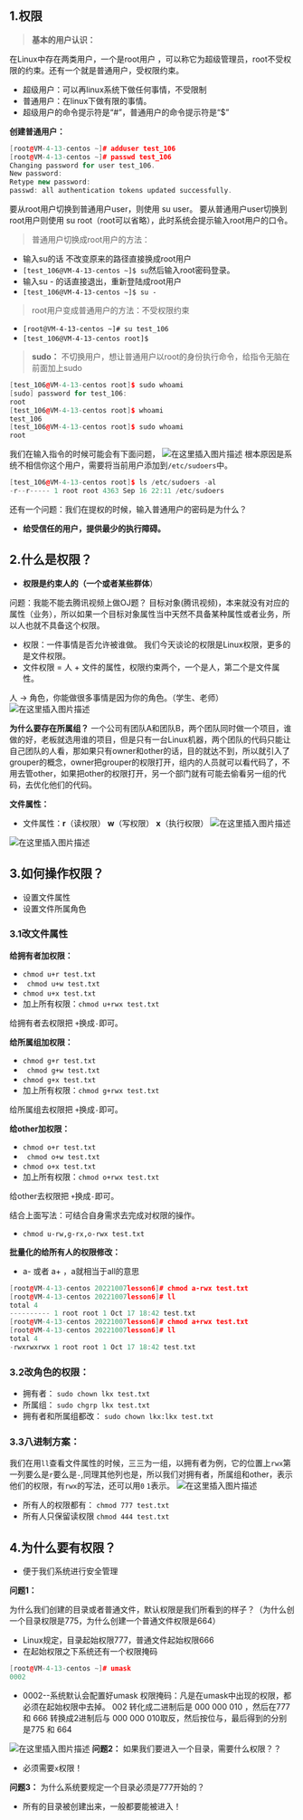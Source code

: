 ##  1.权限

> **基本的用户认识：**

在Linux中存在两类用户，一个是root用户 ，可以称它为超级管理员，root不受权限的约束。还有一个就是普通用户，受权限约束。

* 超级用户：可以再linux系统下做任何事情，不受限制
* 普通用户：在linux下做有限的事情。
* 超级用户的命令提示符是“#”，普通用户的命令提示符是“$”

 **创建普通用户：**

```cpp
[root@VM-4-13-centos ~]# adduser test_106
[root@VM-4-13-centos ~]# passwd test_106
Changing password for user test_106.
New password: 
Retype new password: 
passwd: all authentication tokens updated successfully.
```

要从root用户切换到普通用户user，则使用 su user。 要从普通用户user切换到root用户则使用 su  root（root可以省略），此时系统会提示输入root用户的口令。

> 普通用户切换成root用户的方法：

* 输入su的话 不改变原来的路径直接换成root用户
* `[test_106@VM-4-13-centos ~]$ su`然后输入root密码登录。
* 输入su - 的话直接退出，重新登陆成root用户
* `[test_106@VM-4-13-centos ~]$ su - `
> root用户变成普通用户的方法：不受权限约束




* `[root@VM-4-13-centos ~]# su test_106`
* `[test_106@VM-4-13-centos root]$` 


> **sudo：** 不切换用户，想让普通用户以root的身份执行命令，给指令无脑在前面加上sudo

```cpp
[test_106@VM-4-13-centos root]$ sudo whoami
[sudo] password for test_106: 
root
[test_106@VM-4-13-centos root]$ whoami
test_106
[test_106@VM-4-13-centos root]$ sudo whoami
root
```
我们在输入指令的时候可能会有下面问题，
![在这里插入图片描述](https://img-blog.csdnimg.cn/db794f96e14e48c783c09edcc2fc41f1.png)
根本原因是系统不相信你这个用户，需要将当前用户添加到`/etc/sudoers`中。

```cpp
[test_106@VM-4-13-centos root]$ ls /etc/sudoers -al
-r--r----- 1 root root 4363 Sep 16 22:11 /etc/sudoers
```

还有一个问题：我们在提权的时候，输入普通用户的密码是为什么？
*  **给受信任的用户，提供最少的执行障碍。**



## 2.什么是权限？
* **权限是约束人的（一个或者某些群体**）

问题：我能不能去腾讯视频上做OJ题？
目标对象(腾讯视频)，本来就没有对应的属性（业务），所以如果一个目标对象属性当中天然不具备某种属性或者业务，所以人也就不具备这个权限。
* 权限：一件事情是否允许被谁做。
我们今天谈论的权限是Linux权限，更多的是文件权限。
* 文件权限 = 人 + 文件的属性，权限约束两个，一个是人，第二个是文件属性。

人 -> 角色，你能做很多事情是因为你的角色。（学生、老师）
![在这里插入图片描述](https://img-blog.csdnimg.cn/621d9bd780f843dea3561a8433efb4df.png)


**为什么要存在所属组？**
一个公司有团队A和团队B，两个团队同时做一个项目，谁做的好，老板就选用谁的项目，但是只有一台Linux机器，两个团队的代码只能让自己团队的人看，那如果只有owner和other的话，目的就达不到，所以就引入了grouper的概念，owner把grouper的权限打开，组内的人员就可以看代码了，不用去管other，如果把other的权限打开，另一个部门就有可能去偷看另一组的代码，去优化他们的代码。

**文件属性：**

* 文件属性：**r**（读权限） **w**（写权限） **x**（执行权限）
![在这里插入图片描述](https://img-blog.csdnimg.cn/54740590ea2f45dc9317bf6d155c095e.png)

![在这里插入图片描述](https://img-blog.csdnimg.cn/7ffdcbd8d8454aa4a34b804c49540c1d.png)
## 3.如何操作权限？
* 设置文件属性
* 设置文件所属角色
### 3.1改文件属性
**给拥有者加权限：**

* `chmod u+r test.txt`
* ` chmod u+w test.txt`
* `chmod u+x test.txt`
* 加上所有权限：`chmod u+rwx test.txt`

给拥有者去权限把 `+`换成`-`即可。

**给所属组加权限：**
* `chmod g+r test.txt`
* ` chmod g+w test.txt`
* `chmod g+x test.txt`
* 加上所有权限：`chmod g+rwx test.txt`

给所属组去权限把 `+`换成`-`即可。


**给other加权限：**
* `chmod o+r test.txt`
* ` chmod o+w test.txt`
* `chmod o+x test.txt`
* 加上所有权限：`chmod o+rwx test.txt`

给other去权限把 `+`换成`-`即可。

结合上面写法：可结合自身需求去完成对权限的操作。
* `chmod u-rw,g-rx,o-rwx test.txt`

**批量化的给所有人的权限修改：**
  * a-  或者 a+ ，a就相当于all的意思

```cpp
[root@VM-4-13-centos 20221007lesson6]# chmod a-rwx test.txt
[root@VM-4-13-centos 20221007lesson6]# ll
total 4
---------- 1 root root 1 Oct 17 18:42 test.txt
[root@VM-4-13-centos 20221007lesson6]# chmod a+rwx test.txt
[root@VM-4-13-centos 20221007lesson6]# ll
total 4
-rwxrwxrwx 1 root root 1 Oct 17 18:42 test.txt
```


### 3.2改角色的权限：
* 拥有者：
 `sudo chown lkx test.txt` 
 * 所属组：
 `sudo chgrp lkx test.txt` 
 * 拥有者和所属组都改：
   `sudo chown lkx:lkx test.txt` 

### 3.3八进制方案：

我们在用`ll`查看文件属性的时候，三三为一组，以拥有者为例，它的位置上`rwx`第一列要么是`r`要么是`-`,同理其他列也是，所以我们对拥有者，所属组和other，表示他们的权限，有`rwx`的写法，还可以用`0` `1`表示。
![在这里插入图片描述](https://img-blog.csdnimg.cn/ebf5c6f4906c4f7a9c3e3b71674e6cd5.png)

* 所有人的权限都有：
`chmod 777 test.txt`
* 所有人只保留读权限
`chmod 444 test.txt`




 ##  4.为什么要有权限？

* 便于我们系统进行安全管理

**问题1：**

为什么我们创建的目录或者普通文件，默认权限是我们所看到的样子？（为什么创一个目录权限是775，为什么创建一个普通文件权限是664）
* Linux规定，目录起始权限777，普通文件起始权限666
* 在起始权限之下系统还有一个权限掩码

```cpp
[root@VM-4-13-centos ~]# umask
0002
```
* 0002--系统默认会配置好umask 权限掩码：凡是在umask中出现的权限，都必须在起始权限中去掉。
002  转化成二进制后是 000 000 010 ，然后在777 和 666 转换成2进制后与 000 000 010取反，然后按位与，最后得到的分别是775 和 664

![在这里插入图片描述](https://img-blog.csdnimg.cn/00a17295fab348389725a1f543c2eb58.png)
**问题2：**
如果我们要进入一个目录，需要什么权限？？
* 必须需要`x`权限！


**问题3：**
为什么系统要规定一个目录必须是777开始的？
* 所有的目录被创建出来，一般都要能被进入！
